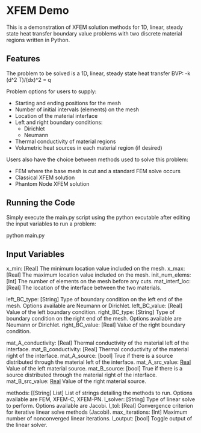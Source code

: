 # XFEM Demo
This is a demonstration of XFEM solution methods for 1D, linear, steady state
heat transfer boundary value problems with two discrete material regions
written in Python. 

## Features
The problem to be solved is a 1D, linear, steady state heat transfer BVP:
 -k (d^2 T)/(dx)^2 = q

Problem options for users to supply:
 - Starting and ending positions for the mesh
 - Number of initial intervals (elements) on the mesh
 - Location of the material interface
 - Left and right boundary conditions:
   - Dirichlet
   - Neumann
 - Thermal conductivity of material regions
 - Volumetric heat sources in each material region (if desired)

Users also have the choice between methods used to solve this problem:
 - FEM where the base mesh is cut and a standard FEM solve occurs
 - Classical XFEM solution
 - Phantom Node XFEM solution 

## Running the Code
Simply execute the main.py script using the python excutable after editing the
input variables to run a problem:

python main.py

## Input Variables
x_min:          [Real] The minimum location value included on the mesh.
x_max:          [Real] The maximum location value included on the mesh.
init_num_elems: [Int] The number of elements on the mesh before any cuts. 
mat_interf_loc: [Real] The location of the interface between the two materials.

left_BC_type:   [String] Type of boundary condition on the left end of the mesh.
                Options available are Neumann or Dirichlet.
left_BC_value:  [Real] Value of the left boundary condition.
right_BC_type:  [String] Type of boundary condition on the right end of the
                mesh. Options available are Neumann or Dirichlet.
right_BC_value: [Real] Value of the right boundary condition.

mat_A_conductivity: [Real] Thermal conductivity of the material left of the
                    interface.
mat_B_conductivity: [Real] Thermal conductivity of the material right of the
                    interface.
mat_A_source:       [bool] True if there is a source distributed through the
                    material left of the interface.
mat_A_src_value:    [Real](optional) Value of the left material source.
mat_B_source:       [bool] True if there is a source distributed through the
                    material right of the interface.
mat_B_src_value:    [Real](optional) Value of the right material source.

methods:        [[String] List] List of strings detailing the methods to run.
                Options available are FEM, XFEM-C, XFEM-PN.
l_solver:       [String] Type of linear solve to perform. Options available
                are Jacobi.
l_tol:          [Real] Convergence criterion for iterative linear solve methods
                (Jacobi).
max_iterations: [Int] Maximum number of nonconverged linear iterations.
l_output:       [bool] Toggle output of the linear solver.
